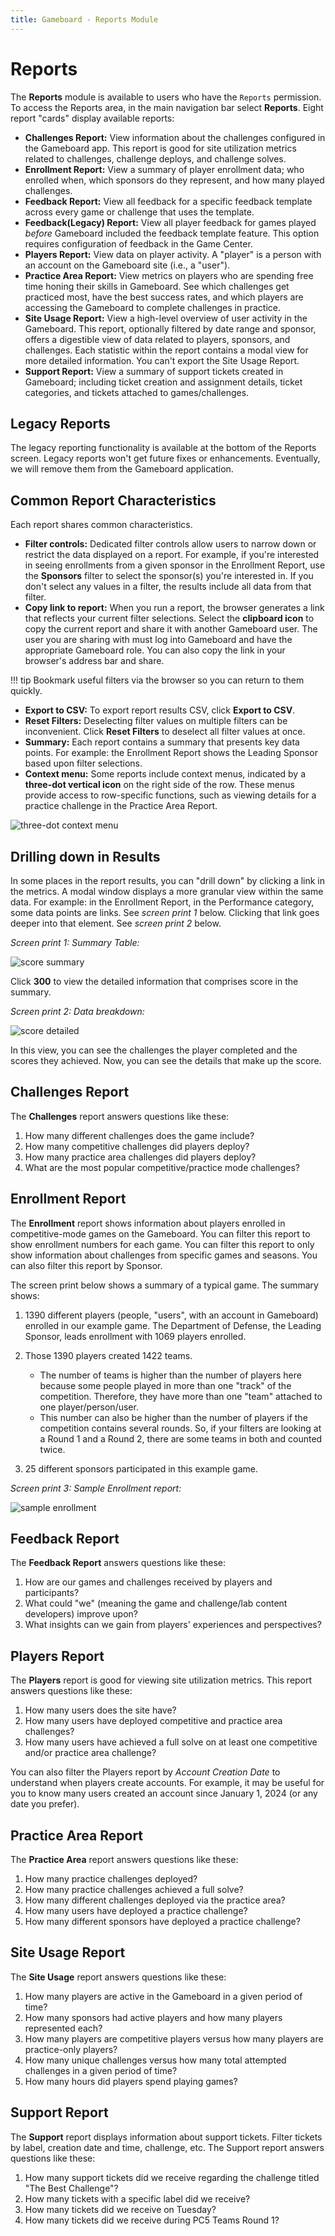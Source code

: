 ```yaml
---
title: Gameboard - Reports Module
---
```


# Reports

The **Reports** module is available to users who have the `Reports` permission. To access the Reports area, in the main navigation bar select **Reports**. Eight report "cards" display available reports:

- **Challenges Report:** View information about the challenges configured in the Gameboard app. This report is good for site utilization metrics related to challenges, challenge deploys, and challenge solves.
- **Enrollment Report:** View a summary of player enrollment data; who enrolled when, which sponsors do they represent, and how many played challenges.
- **Feedback Report:** View all feedback for a specific feedback template across every game or challenge that uses the template.
- **Feedback(Legacy) Report:** View all player feedback for games played *before* Gameboard included the feedback template feature. This option requires configuration of feedback in the Game Center.
- **Players Report:** View data on player activity. A "player" is a person with an account on the Gameboard site (i.e., a "user").
- **Practice Area Report:** View metrics on players who are spending free time honing their skills in Gameboard. See which challenges get practiced most, have the best success rates, and which players are accessing the Gameboard to complete challenges in practice.
- **Site Usage Report:** View a high-level overview of user activity in the Gameboard. This report, optionally filtered by date range and sponsor, offers a digestible view of data related to players, sponsors, and challenges. Each statistic within the report contains a modal view for more detailed information. You can't export the Site Usage Report.
- **Support Report:** View a summary of support tickets created in Gameboard; including ticket creation and assignment details, ticket categories, and tickets attached to games/challenges.

## Legacy Reports

The legacy reporting functionality is available at the bottom of the Reports screen. Legacy reports won't get future fixes or enhancements. Eventually, we will remove them from the Gameboard application.

## Common Report Characteristics

Each report shares common characteristics.

- **Filter controls:** Dedicated filter controls allow users to narrow down or restrict the data displayed on a report. For example, if you're interested in seeing enrollments from a given sponsor in the Enrollment Report, use the **Sponsors** filter to select the sponsor(s) you're interested in. If you don't select any values in a filter, the results include all data from that filter.
- **Copy link to report:** When you run a report, the browser generates a link that reflects your current filter selections. Select the **clipboard icon** to copy the current report and share it with another Gameboard user. The user you are sharing with must log into Gameboard and have the appropriate Gameboard role. You can also copy the link in your browser's address bar and share.

!!! tip
    Bookmark useful filters via the browser so you can return to them quickly.

- **Export to CSV:** To export report results CSV, click **Export to CSV**.
- **Reset Filters:** Deselecting filter values on multiple filters can be inconvenient. Click **Reset Filters** to deselect all filter values at once.
- **Summary:** Each report contains a summary that presents key data points. For example: the Enrollment Report shows the Leading Sponsor based upon filter selections.
- **Context menu:** Some reports include context menus, indicated by a **three-dot vertical icon** on the right side of the row. These menus provide access to row-specific functions, such as viewing details for a practice challenge in the Practice Area Report.

![three-dot context menu](img/reports-3dot-context.png)

## Drilling down in Results

In some places in the report results, you can "drill down" by clicking a link in the metrics. A modal window displays a more granular view within the same data. For example: in the Enrollment Report, in the Performance category, some data points are links. See *screen print 1* below. Clicking that link goes deeper into that element. See *screen print 2* below.

*Screen print 1: Summary Table:*

![score summary](img/score.png)

Click **300** to view the detailed information that comprises score in the summary.

*Screen print 2: Data breakdown:*

![score detailed](img/breakdown.png)

In this view, you can see the challenges the player completed and the scores they achieved. Now, you can see the details that make up the score.

## Challenges Report

The **Challenges** report answers questions like these:

1. How many different challenges does the game include?
2. How many competitive challenges did players deploy?
3. How many practice area challenges did players deploy?
4. What are the most popular competitive/practice mode challenges?

## Enrollment Report

The **Enrollment** report shows information about players enrolled in competitive-mode games on the Gameboard. You can filter this report to show enrollment numbers for each game. You can filter this report to only show information about challenges from specific games and seasons. You can also filter this report by Sponsor.

The screen print below shows a summary of a typical game. The summary shows:

1. 1390 different players (people, "users", with an account in Gameboard) enrolled in our example game. The Department of Defense, the Leading Sponsor, leads enrollment with 1069 players enrolled.
2. Those 1390 players created 1422 teams.

   - The number of teams is higher than the number of players here because some people played in more than one "track" of the competition. Therefore, they have more than one "team" attached to one player/person/user.
   - This number can also be higher than the number of players if the competition contains several rounds. So, if your filters are looking at a Round 1 and a Round 2, there are some teams in both and counted twice.

3. 25 different sponsors participated in this example game.

*Screen print 3: Sample Enrollment report:*

![sample enrollment](img/sample-enroll-report.png)

## Feedback Report

The **Feedback Report** answers questions like these:

1. How are our games and challenges received by players and participants?
2. What could "we" (meaning the game and challenge/lab content developers) improve upon?
3. What insights can we gain from  players' experiences and perspectives?

## Players Report

The **Players** report is good for viewing site utilization metrics. This report answers questions like these:

1. How many users does the site have?
2. How many users have deployed competitive and practice area challenges?
3. How many users have achieved a full solve on at least one competitive and/or practice area challenge?

You can also filter the Players report by *Account Creation Date* to understand when players create accounts. For example, it may be useful for you to know many users created an account since January 1, 2024 (or any date you prefer).

## Practice Area Report

The **Practice Area** report answers questions like these:

1. How many practice challenges deployed?
2. How many practice challenges achieved a full solve?
3. How many different challenges deployed via the practice area?
4. How many users have deployed a practice challenge?
5. How many different sponsors have deployed a practice challenge?

## Site Usage Report

The **Site Usage** report answers questions like these:

1. How many players are active in the Gameboard in a given period of time?
2. How many sponsors had active players and how many players represented each?
3. How many players are competitive players versus how many players are practice-only players?
4. How many unique challenges versus how many total attempted challenges in a given period of time?
5. How many hours did players spend playing games?

## Support Report

The **Support** report displays information about support tickets. Filter tickets by label, creation date and time, challenge, etc. The Support report answers questions like these:

1. How many support tickets did we receive regarding the challenge titled "The Best Challenge"?
2. How many tickets with a specific label did we receive?
3. How many tickets did we receive on Tuesday?
4. How many tickets did we receive during PC5 Teams Round 1?
